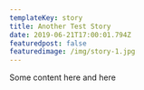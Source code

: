 ```yaml
---
templateKey: story
title: Another Test Story
date: 2019-06-21T17:00:01.794Z
featuredpost: false
featuredimage: /img/story-1.jpg
---
```


Some content here and here
